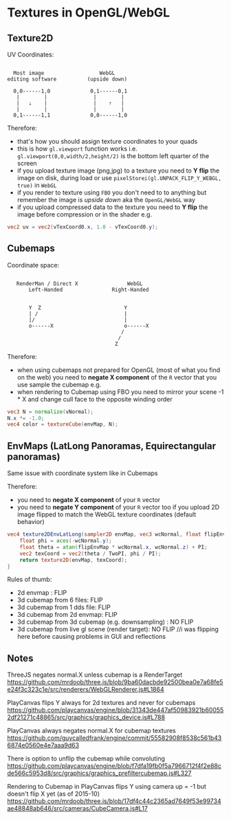 # Textures in OpenGL/WebGL

## Texture2D


UV Coordinates:

```

  Most image                  WebGL
editing software          (upside down)

  0,0------1,0             0,1------0,1
   |        |               |        |
   |   ⇣    |               |    ⇡   |
   |        |               |        |
  0,1------1,1             0,0------1,0
```

Therefore:
- that's how you should assign texture coordinates to your quads
- this is how `gl.viewport` function works i.e. `gl.viewport(0,0,width/2,height/2)` is the bottom left quarter of the screen
- if you upload texture image (png,jpg) to a texture you need to **Y flip** the image on disk, during load or use `pixelStorei(gl.UNPACK_FLIP_Y_WEBGL, true)` in `WebGL`
- if you render to texture using `FBO` you don't need to to anything but remember the image is *upside down* aka the `OpenGL/WebGL` way
- if you upload compressed data to the texture you need to **Y flip** the image before compression or in the shader e.g.

```glsl
vec2 uv = vec2(vTexCoord0.x, 1.0 - vTexCoord0.y);
```

## Cubemaps

Coordinate space:

```

   RenderMan / Direct X                WebGL
       Left-Handed                Right-Handed


       Y  Z                           Y
       | /                            |
       |/                             |
       o------X                       o------X
                                     /  
                                    /   
                                   Z    
```

Therefore:
- when using cubemaps not prepared for OpenGL (most of what you find on the web) you need to **negate X component** of the `R` vector that you use sample the cubemap e.g.
- when rendering to Cubemap using FBO you need to mirror your scene -1 * X and change cull face to the opposite winding order

```glsl
vec3 N = normalize(vNormal);
N.x *= -1.0;
vec4 color = textureCube(envMap, N);
```

## EnvMaps (LatLong Panoramas, Equirectangular panoramas)

Same issue with coordinate system like in Cubemaps

Therefore:
- you need to **negate X component** of your `R` vector
- you need to **negate Y component** of your `R` vector too if you upload 2D image flipped to match the WebGL texture coordinates (default behavior)

```glsl
vec4 texture2DEnvLatLong(sampler2D envMap, vec3 wcNormal, float flipEnvMap) {
    float phi = acos(-wcNormal.y);
    float theta = atan(flipEnvMap * wcNormal.x, wcNormal.z) + PI;
    vec2 texCoord = vec2(theta / TwoPI, phi / PI);
    return texture2D(envMap, texCoord);
}
```

Rules of thumb:
- 2d envmap : FLIP
- 3d cubemap from 6  files: FLIP
- 3d cubemap from 1 dds file: FLIP
- 3d cubemap from 2d envmap: FLIP
- 3d cubemap from 3d cubemap (e.g. downsampling) : NO FLIP
- 3d cubemap from live gl scene (render target): NO FLIP //i was flipping here before causing problems in GUI and reflections

## Notes

ThreeJS negates normal.X unless cubemap is a RenderTarget
https://github.com/mrdoob/three.js/blob/9ba60dacbde92500bea0e7a68fe5e24f3c323c1e/src/renderers/WebGLRenderer.js#L1864

PlayCanvas flips Y always for 2d textures and never for cubemaps
https://github.com/playcanvas/engine/blob/31343de447af50983921b600552df21271c48865/src/graphics/graphics_device.js#L788

PlayCanvas always negates normal.X for cubemap textures
https://github.com/guycalledfrank/engine/commit/55582908f8538c561b436874e0560e4e7aaa9d63

There is option to unflip the cubemap while convoluting
https://github.com/playcanvas/engine/blob/f7dfa19fb0f5a7966712f4f2e88cde566c5953d8/src/graphics/graphics_prefiltercubemap.js#L327

Rendering to Cubemap in PlayCanvas flips Y using camera up = -1 but doesn't flip X yet (as of 2015-10)
https://github.com/mrdoob/three.js/blob/17df4c44c2365ad7649f53e99734ae48848ab646/src/cameras/CubeCamera.js#L17
